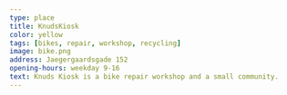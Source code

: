 ```yaml
---
type: place
title: KnudsKiosk
color: yellow
tags: [bikes, repair, workshop, recycling]
image: bike.png
address: Jaegergaardsgade 152
opening-hours: weekday 9-16
text: Knuds Kiosk is a bike repair workshop and a small community.
---
```

